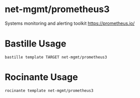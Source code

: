 # net-mgmt/prometheus3
Systems monitoring and alerting toolkit
https://prometheus.io/

# Bastille Usage
```shell
bastille template TARGET net-mgmt/prometheus3
```

# Rocinante Usage
```shell
rocinante template net-mgmt/prometheus3
```
